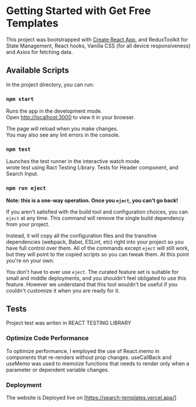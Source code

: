 # Getting Started with Get Free Templates

This project was bootstrapped with [Create React App](https://github.com/facebook/create-react-app),
and ReduxToolkit for State Management, React hooks, Vanilla CSS (for all device responsiveness) and Axios
for fetching data.

## Available Scripts

In the project directory, you can run:

### `npm start`

Runs the app in the development mode.\
Open [http://localhost:3000](http://localhost:3000) to view it in your browser.

The page will reload when you make changes.\
You may also see any lint errors in the console.

### `npm test`

Launches the test runner in the interactive watch mode.\
wrote test using Ract Testing Library.
Tests for Header component, and Search Input.

### `npm run eject`

**Note: this is a one-way operation. Once you `eject`, you can't go back!**

If you aren't satisfied with the build tool and configuration choices, you can `eject` at any time. This command will remove the single build dependency from your project.

Instead, it will copy all the configuration files and the transitive dependencies (webpack, Babel, ESLint, etc) right into your project so you have full control over them. All of the commands except `eject` will still work, but they will point to the copied scripts so you can tweak them. At this point you're on your own.

You don't have to ever use `eject`. The curated feature set is suitable for small and middle deployments, and you shouldn't feel obligated to use this feature. However we understand that this tool wouldn't be useful if you couldn't customize it when you are ready for it.

## Tests

Project test was writen in REACT TESTING LIBRARY

### Optimize Code Performance

To optimize performance, I employed the use of React.memo in components that re-renders without prop changes.
useCallBack and useMemo was used to memoize functions that needs to render only when a parameter or dependent variable changes.

### Deployment

The website is Deployed live on [https://search-templates.vercel.app/]
